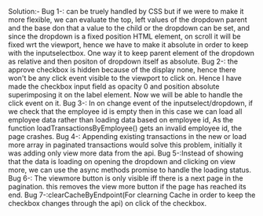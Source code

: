 Solution:-
Bug 1-: can be truely handled by CSS but if we were to make it more flexible, we can evaluate the top, left values of the dropdown parent and the base don that a value to the child or the dropdown can be set, and since the dropdown is a fixed position HTML element, on scroll it will be fixed wrt the viewport, hence we have to make it absolute in order to keep with the inputselectbox. One way it to keep parent element of the dropdown as relative and then positon of dropdown itself as absolute.
Bug 2-: the approve checkbox is hidden because of the display none, hence there won't be any click event visible to the viewport to click on. Hence I have made the checkbox input field as opacity 0 and position absolute superimposing it on the label element. Now we will be able to handle the click event on it.
Bug 3-: In on change event of the inputselect/dropdown, if we check that the employee id is empty then in this case we can load all employee data rather than loading data based on employee id, As the function loadTransactionsByEmployee() gets an invalid employee id, the page crashes.
Bug 4-: Appending existing transactions in the new or load more array in paginated transactions would solve this problem, initially it was adding only view more data from the api.
Bug 5-:Instead of showing that the data is loading on opening the dropdown and clicking on view more, we can use the async methods promise to handle the loading status.
Bug 6-: The viewmore button is only visible iff there is a next page in the pagination. this removes the view more button if the page has reached its end.
Bug 7-:clearCacheByEndpoint(For clearning Cache in order to keep the checkbox changes through the api) on click of the checkbox.

